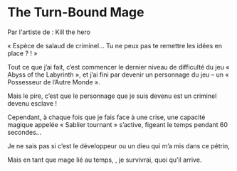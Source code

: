 # The Turn-Bound Mage
Par l'artiste de : Kill the hero

« Espèce de salaud de criminel… Tu ne peux pas te remettre les idées en place ? ! »

Tout ce que j’ai fait, c’est commencer le dernier niveau de difficulté
du jeu « Abyss of the Labyrinth »,
et j’ai fini par devenir un personnage du jeu –
un « Possesseur de l’Autre Monde ».

Mais le pire, c’est que le personnage que je suis devenu
est un criminel devenu esclave !

Cependant, à chaque fois que je fais face à une crise,
une capacité magique appelée « Sablier tournant » s’active,
figeant le temps pendant 60 secondes…

Je ne sais pas si c’est le développeur ou un dieu
qui m’a mis dans ce pétrin,

Mais en tant que mage lié au temps,
, je survivrai, quoi qu’il arrive.